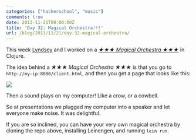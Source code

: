 ```yaml
---
categories: ["hackerschool", "music"]
comments: true
date: 2013-11-21T00:00:00Z
title: 'Day 32: Magical Orchestra!!!'
url: /blog/2013/11/21/day-32-magical-orchestra/
---
```


This week [Lyndsey](http://github.com/Apophenia) and I worked on a
[*★★★ Magical Orchestra ★★★*](https://github.com/jvns/magical-orchestra)
in Clojure.

The idea behind a *★★★ Magical Orchestra ★★★* is that you go to
`http://my-ip:8080/client.html`, and then you get a page that looks like
this:

<img src="/images/magical-orchestra.png">

Then a sound plays on my computer! Like a crow, or a cowbell.

So at presentations we plugged my computer into a speaker and let
everyone make noise. It was delightful.

If you are so inclined, you can have your very own magical orchestra
by cloning the repo above, installing Leinengen, and running `lein run`.
